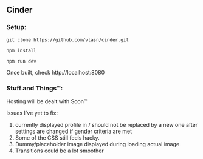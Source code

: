 ## Cinder

### Setup:

`git clone https://github.com/vlasn/cinder.git`

 `npm install`
 
 `npm run dev`
 
 Once built, check http://localhost:8080
 
### Stuff and Things™:

Hosting will be dealt with Soon™

Issues I've yet to fix:
1) currently displayed profile in / should not be replaced by a new one after settings are changed if gender criteria are met
2) Some of the CSS still feels hacky.
3) Dummy/placeholder image displayed during loading actual image
4) Transitions could be a lot smoother
